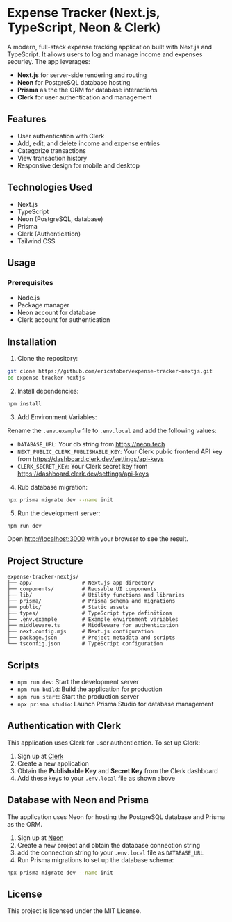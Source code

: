 # Expense Tracker (Next.js, TypeScript, Neon & Clerk)

A modern, full-stack expense tracking application built with Next.js and TypeScript. It allows users to log and manage income and expenses securley. The app leverages:

- **Next.js** for server-side rendering and routing
- **Neon** for PostgreSQL database hosting
- **Prisma** as the the ORM for database interactions
- **Clerk** for user authentication and management

## Features

- User authentication with Clerk
- Add, edit, and delete income and expense entries
- Categorize transactions
- View transaction history
- Responsive design for mobile and desktop

## Technologies Used

- Next.js
- TypeScript
- Neon (PostgreSQL, database)
- Prisma
- Clerk (Authentication)
- Tailwind CSS

## Usage

### Prerequisites

- Node.js
- Package manager
- Neon account for database
- Clerk account for authentication

## Installation

1. Clone the repository:

```bash
git clone https://github.com/ericstober/expense-tracker-nextjs.git
cd expense-tracker-nextjs
```

2. Install dependencies:

```bash
npm install
```

3. Add Environment Variables:

Rename the `.env.example` file to `.env.local` and add the following values:

- `DATABASE_URL`: Your db string from https://neon.tech
- `NEXT_PUBLIC_CLERK_PUBLISHABLE_KEY`: Your Clerk public frontend API key from https://dashboard.clerk.dev/settings/api-keys
- `CLERK_SECRET_KEY`: Your Clerk secret key from https://dashboard.clerk.dev/settings/api-keys

4. Rub database migration:

```bash
npx prisma migrate dev --name init
```

5. Run the development server:

```bash
npm run dev
```

Open [http://localhost:3000](http://localhost:3000) with your browser to see the result.

## Project Structure

```
expense-tracker-nextjs/
├── app/                # Next.js app directory
├── components/         # Reusable UI components
├── lib/                # Utility functions and libraries
├── prisma/             # Prisma schema and migrations
├── public/             # Static assets
├── types/              # TypeScript type definitions
├── .env.example        # Example environment variables
├── middleware.ts       # Middleware for authentication
├── next.config.mjs     # Next.js configuration
├── package.json        # Project metadata and scripts
└── tsconfig.json       # TypeScript configuration
```

## Scripts

- `npm run dev`: Start the development server
- `npm run build`: Build the application for production
- `npm run start`: Start the production server
- `npx prisma studio`: Launch Prisma Studio for database management

## Authentication with Clerk

This application uses Clerk for user authentication. To set up Clerk:

1. Sign up at [Clerk](https://clerk.com/)
2. Create a new application
3. Obtain the **Publishable Key** and **Secret Key** from the Clerk dashboard
4. Add these keys to your `.env.local` file as shown above

## Database with Neon and Prisma

The application uses Neon for hosting the PostgreSQL database and Prisma as the ORM.

1. Sign up at [Neon](https://neon.tech/)
2. Create a new project and obtain the database connection string
3. add the connection string to your `.env.local` file as `DATABASE_URL`
4. Run Prisma migrations to set up the database schema:

```bash
npx prisma migrate dev --name init
```

## License

This project is licensed under the MIT License.
